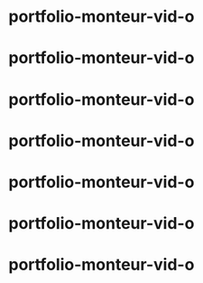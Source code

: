 # portfolio-monteur-vid-o
# portfolio-monteur-vid-o
# portfolio-monteur-vid-o
# portfolio-monteur-vid-o
# portfolio-monteur-vid-o
# portfolio-monteur-vid-o
# portfolio-monteur-vid-o

